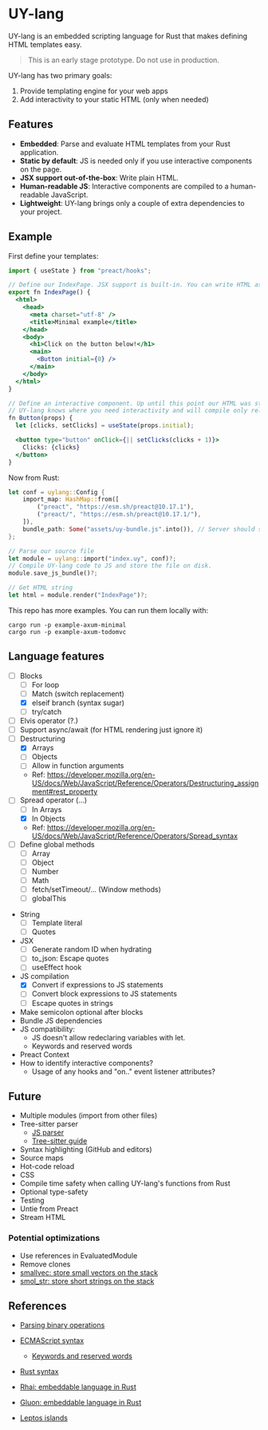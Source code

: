 # UY-lang

UY-lang is an embedded scripting language for Rust that makes defining HTML templates easy. 

> This is an early stage prototype. Do not use in production.

UY-lang has two primary goals:

1. Provide templating engine for your web apps
2. Add interactivity to your static HTML (only when needed)


## Features

- **Embedded**: Parse and evaluate HTML templates from your Rust application.
- **Static by default**: JS is needed only if you use interactive components on the page.
- **JSX support out-of-the-box**: Write plain HTML.
- **Human-readable JS**: Interactive components are compiled to a human-readable JavaScript.
- **Lightweight**: UY-lang brings only a couple of extra dependencies to your project.


## Example

First define your templates:

```jsx
import { useState } from "preact/hooks";

// Define our IndexPage. JSX support is built-in. You can write HTML as is!
export fn IndexPage() {
  <html>
    <head>
      <meta charset="utf-8" />
      <title>Minimal example</title>
    </head>
    <body>
      <h1>Click on the button below!</h1>
      <main>
        <Button initial={0} />
      </main>
    </body>
  </html>
}

// Define an interactive component. Up until this point our HTML was static. 
// UY-lang knows where you need interactivity and will compile only relevant parts to JS.
fn Button(props) {
  let [clicks, setClicks] = useState(props.initial);

  <button type="button" onClick={|| setClicks(clicks + 1)}>
    Clicks: {clicks}
  </button>
}
```

Now from Rust:

```rust
let conf = uylang::Config {
    import_map: HashMap::from([
        ("preact", "https://esm.sh/preact@10.17.1"),
        ("preact/", "https://esm.sh/preact@10.17.1/"),
    ]),
    bundle_path: Some("assets/uy-bundle.js".into()), // Server should serve this file
};

// Parse our source file
let module = uylang::import("index.uy", conf)?;
// Compile UY-lang code to JS and store the file on disk. 
module.save_js_bundle()?;

// Get HTML string
let html = module.render("IndexPage")?;
```


This repo has more examples. You can run them locally with:

```
cargo run -p example-axum-minimal
cargo run -p example-axum-todomvc
```


## Language features

* [ ] Blocks
    * [ ] For loop
    * [ ] Match (switch replacement)
    * [x] elseif branch (syntax sugar)
    * [ ] try/catch
* [ ] Elvis operator (?.)
* [ ] Support async/await (for HTML rendering just ignore it)
* [ ] Destructuring
    * [x] Arrays
    * [ ] Objects
    * [ ] Allow in function arguments
    * Ref: <https://developer.mozilla.org/en-US/docs/Web/JavaScript/Reference/Operators/Destructuring_assignment#rest_property>
* [ ] Spread operator (...)
    * [ ] In Arrays
    * [x] In Objects
    * Ref: <https://developer.mozilla.org/en-US/docs/Web/JavaScript/Reference/Operators/Spread_syntax>
* [ ] Define global methods
    * [ ] Array
    * [ ] Object
    * [ ] Number
    * [ ] Math
    * [ ] fetch/setTimeout/... (Window methods)
    * [ ] globalThis
* String
    * [ ] Template literal
    * [ ] Quotes
* JSX
    * [ ] Generate random ID when hydrating
    * [ ] to_json: Escape quotes 
    * [ ] useEffect hook
* JS compilation
    * [x] Convert if expressions to JS statements
    * [ ] Convert block expressions to JS statements
    * [ ] Escape quotes in strings
* Make semicolon optional after blocks
* Bundle JS dependencies
* JS compatibility:
    * JS doesn't allow redeclaring variables with let.
    * Keywords and reserved words
* Preact Context
* How to identify interactive components?
    * Usage of any hooks and "on.." event listener attributes?


## Future

* Multiple modules (import from other files)
* Tree-sitter parser
    * [JS parser](https://github.com/tree-sitter/tree-sitter-javascript/blob/master/grammar.js)
    * [Tree-sitter guide](https://tree-sitter.github.io/tree-sitter/creating-parsers#writing-the-grammar)
* Syntax highlighting (GitHub and editors)
* Source maps
* Hot-code reload
* CSS
* Compile time safety when calling UY-lang's functions from Rust
* Optional type-safety
* Testing
* Untie from Preact
* Stream HTML


### Potential optimizations

* Use references in EvaluatedModule
* Remove clones
* [smallvec: store small vectors on the stack](https://lib.rs/crates/smallvec)
* [smol_str: store short strings on the stack](https://lib.rs/crates/smol_str)


## References

* [Parsing binary operations](https://github.com/zesterer/chumsky/blob/main/tutorial.md#parsing-binary-operators)
* [ECMAScript syntax](https://262.ecma-international.org/#sec-modules)
    * [Keywords and reserved words](https://262.ecma-international.org/#sec-keywords-and-reserved-words)
* [Rust syntax](https://doc.rust-lang.org/reference/items.html)

* [Rhai: embeddable language in Rust](https://github.com/rhaiscript/rhai)
* [Gluon: embeddable language in Rust](https://github.com/gluon-lang/gluon)

* [Leptos islands](https://github.com/leptos-rs/leptos/releases/tag/v0.5.0)
